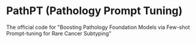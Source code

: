 # PathPT (Pathology Prompt Tuning)
The official code for "Boosting Pathology Foundation Models via Few-shot Prompt-tuning for Rare Cancer Subtyping"
